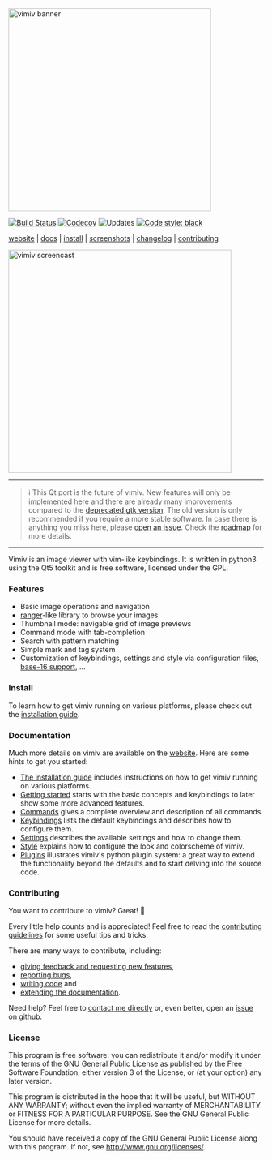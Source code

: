 <img src="https://karlch.github.io/vimiv-qt/_images/vimiv_banner_800.png" alt="vimiv banner" width="400"/>

[![Build Status](https://github.com/karlch/vimiv-qt/workflows/CI/badge.svg)](https://github.com/karlch/vimiv-qt/actions)
[![Codecov](https://codecov.io/github/karlch/vimiv-qt/coverage.svg?branch=master)](https://codecov.io/github/karlch/vimiv-qt?branch=master)
![Updates](https://api.dependabot.com/badges/status?host=github&repo=karlch/vimiv-qt)
[![Code style: black](https://img.shields.io/badge/code%20style-black-000000.svg)](https://github.com/ambv/black)

[website](https://karlch.github.io/vimiv-qt/) |
[docs](https://karlch.github.io/vimiv-qt/documentation/index.html) |
[install](https://karlch.github.io/vimiv-qt/documentation/install.html) |
[screenshots](https://karlch.github.io/vimiv-qt/screenshots.html) |
[changelog](https://karlch.github.io/vimiv-qt/changelog.html) |
[contributing](https://karlch.github.io/vimiv-qt/documentation/contributing.html)

<img src="https://i.postimg.cc/VkcPgcbR/vimiv.gif" alt="vimiv screencast" width="440"/>

---
> :information_source: This Qt port is the future of vimiv. New features will
> only be implemented here and there are already many improvements compared to the
> [deprecated gtk version](https://github.com/karlch/vimiv). The old version is only
> recommended if you require a more stable software. In case there is anything you miss
> here, please [open an issue](https://github.com/karlch/vimiv-qt/issues). Check the
> [roadmap](https://karlch.github.io/vimiv-qt/roadmap.html) for more details.
---

Vimiv is an image viewer with vim-like keybindings. It is written in python3
using the Qt5 toolkit and is free software, licensed under the GPL.

### Features

* Basic image operations and navigation
* [ranger](https://github.com/ranger/ranger)-like library to browse your images
* Thumbnail mode: navigable grid of image previews
* Command mode with tab-completion
* Search with pattern matching
* Simple mark and tag system
* Customization of keybindings, settings and style via configuration files,
  [base-16 support](https://github.com/karlch/base16-vimiv), ...

### Install

To learn how to get vimiv running on various platforms, please check out the
[installation guide](https://karlch.github.io/vimiv-qt/documentation/install.html).

### Documentation

Much more details on vimiv are available on the
[website](https://karlch.github.io/vimiv-qt/). Here are some hints to get you started:
* [The installation guide](https://karlch.github.io/vimiv-qt/documentation/install.html)
   includes instructions on how to get vimiv running on various platforms.
* [Getting started](https://karlch.github.io/vimiv-qt/documentation/getting\_started.html)
  starts with the basic concepts and keybindings to later show some more advanced
  features.
* [Commands](https://karlch.github.io/vimiv-qt/documentation/commands.html)
  gives a complete overview and description of all commands.
* [Keybindings](https://karlch.github.io/vimiv-qt/documentation/configuration/keybindings.html)
  lists the default keybindings and describes how to configure them.
* [Settings](https://karlch.github.io/vimiv-qt/documentation/configuration/settings.html)
  describes the available settings and how to change them.
* [Style](https://karlch.github.io/vimiv-qt/documentation/configuration/style.html)
  explains how to configure the look and colorscheme of vimiv.
* [Plugins](https://karlch.github.io/vimiv-qt/documentation/configuration/plugins.html)
  illustrates vimiv's python plugin system: a great way to extend the functionality
  beyond the defaults and to start delving into the source code.

### Contributing

You want to contribute to vimiv? Great! :tada:

Every little help counts and is appreciated!  Feel free to read the
[contributing guidelines](https://karlch.github.io/vimiv-qt/documentation/contributing.html)
for some useful tips and tricks.

There are many ways to contribute, including:
* [giving feedback and requesting new features](https://karlch.github.io/vimiv-qt/documentation/contributing.html#feedback-and-feature-requests),
* [reporting bugs](https://karlch.github.io/vimiv-qt/documentation/contributing.html#reporting-bugs),
* [writing code](https://karlch.github.io/vimiv-qt/documentation/contributing.html#writing-code)
  and
* [extending the documentation](https://karlch.github.io/vimiv-qt/documentation/contributing.html#writing-documentation).

Need help? Feel free to
[contact me directly](mailto:karlch@protonmail.com)
or, even better,
open an [issue on github](https://github.com/karlch/vimiv-qt/issues/).

### License

This program is free software: you can redistribute it and/or modify it under
the terms of the GNU General Public License as published by the Free Software
Foundation, either version 3 of the License, or (at your option) any later
version.

This program is distributed in the hope that it will be useful, but WITHOUT ANY
WARRANTY; without even the implied warranty of MERCHANTABILITY or FITNESS FOR A
PARTICULAR PURPOSE. See the GNU General Public License for more details.

You should have received a copy of the GNU General Public License along with
this program. If not, see <http://www.gnu.org/licenses/>.
